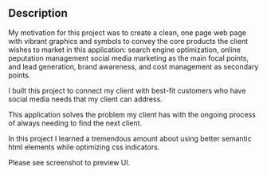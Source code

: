 # <Horiseon Services Web Page>

## Description 
 
 My motivation for this project was to create a clean, one page web page with vibrant graphics
 and symbols to convey the core products the client wishes to market in this application:
 search engine optimization, online peputation management social media marketing as the main
 focal points, and lead generation, brand awareness, and cost management as secondary points.

 I built this project to connect my client with best-fit customers who have social media needs
 that my client can address.

 This application solves the problem my client has with the ongoing process of always needing
 to find the next client.

 In this project I learned a tremendous amount about using better semantic html elements while
 optimizing css indicators.
 
 Please see screenshot to preview UI.
 
 
